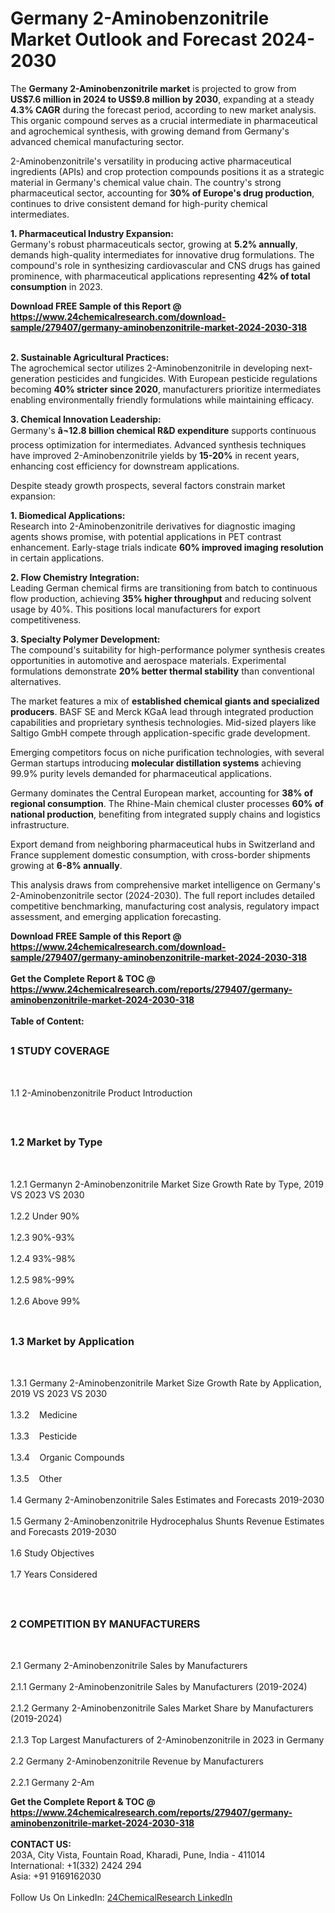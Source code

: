 <h1>Germany 2-Aminobenzonitrile Market Outlook and Forecast 2024-2030</h1><p>The <strong>Germany 2-Aminobenzonitrile market</strong> is projected to grow from <strong>US$7.6 million in 2024 to US$9.8 million by 2030</strong>, expanding at a steady <strong>4.3% CAGR</strong> during the forecast period, according to new market analysis. This organic compound serves as a crucial intermediate in pharmaceutical and agrochemical synthesis, with growing demand from Germany's advanced chemical manufacturing sector.</p><p>2-Aminobenzonitrile's versatility in producing active pharmaceutical ingredients (APIs) and crop protection compounds positions it as a strategic material in Germany's chemical value chain. The country's strong pharmaceutical sector, accounting for <strong>30% of Europe's drug production</strong>, continues to drive consistent demand for high-purity chemical intermediates.</p><p><strong>1. Pharmaceutical Industry Expansion:</strong><br>
Germany's robust pharmaceuticals sector, growing at <strong>5.2% annually</strong>, demands high-quality intermediates for innovative drug formulations. The compound's role in synthesizing cardiovascular and CNS drugs has gained prominence, with pharmaceutical applications representing <strong>42% of total consumption</strong> in 2023.</p><div><b>Download FREE Sample of this Report @ 
            <a href="https://www.24chemicalresearch.com/download-sample/279407/germany-aminobenzonitrile-market-2024-2030-318">
            https://www.24chemicalresearch.com/download-sample/279407/germany-aminobenzonitrile-market-2024-2030-318</a></b></div><br><p><strong>2. Sustainable Agricultural Practices:</strong><br>
The agrochemical sector utilizes 2-Aminobenzonitrile in developing next-generation pesticides and fungicides. With European pesticide regulations becoming <strong>40% stricter since 2020</strong>, manufacturers prioritize intermediates enabling environmentally friendly formulations while maintaining efficacy.</p><p><strong>3. Chemical Innovation Leadership:</strong><br>
Germany's <strong>â¬12.8 billion chemical R&amp;D expenditure</strong> supports continuous process optimization for intermediates. Advanced synthesis techniques have improved 2-Aminobenzonitrile yields by <strong>15-20%</strong> in recent years, enhancing cost efficiency for downstream applications.</p><p>Despite steady growth prospects, several factors constrain market expansion:</p><p><strong>1. Biomedical Applications:</strong><br>
Research into 2-Aminobenzonitrile derivatives for diagnostic imaging agents shows promise, with potential applications in PET contrast enhancement. Early-stage trials indicate <strong>60% improved imaging resolution</strong> in certain applications.</p><p><strong>2. Flow Chemistry Integration:</strong><br>
Leading German chemical firms are transitioning from batch to continuous flow production, achieving <strong>35% higher throughput</strong> and reducing solvent usage by 40%. This positions local manufacturers for export competitiveness.</p><p><strong>3. Specialty Polymer Development:</strong><br>
The compound's suitability for high-performance polymer synthesis creates opportunities in automotive and aerospace materials. Experimental formulations demonstrate <strong>20% better thermal stability</strong> than conventional alternatives.</p><p>The market features a mix of <strong>established chemical giants and specialized producers</strong>. BASF SE and Merck KGaA lead through integrated production capabilities and proprietary synthesis technologies. Mid-sized players like Saltigo GmbH compete through application-specific grade development.</p><p>Emerging competitors focus on niche purification technologies, with several German startups introducing <strong>molecular distillation systems</strong> achieving 99.9% purity levels demanded for pharmaceutical applications.</p><p>Germany dominates the Central European market, accounting for <strong>38% of regional consumption</strong>. The Rhine-Main chemical cluster processes <strong>60% of national production</strong>, benefiting from integrated supply chains and logistics infrastructure.</p><p>Export demand from neighboring pharmaceutical hubs in Switzerland and France supplement domestic consumption, with cross-border shipments growing at <strong>6-8% annually</strong>.</p><p>This analysis draws from comprehensive market intelligence on Germany's 2-Aminobenzonitrile sector (2024-2030). The full report includes detailed competitive benchmarking, manufacturing cost analysis, regulatory impact assessment, and emerging application forecasting.</p><div><b>Download FREE Sample of this Report @ 
            <a href="https://www.24chemicalresearch.com/download-sample/279407/germany-aminobenzonitrile-market-2024-2030-318">
            https://www.24chemicalresearch.com/download-sample/279407/germany-aminobenzonitrile-market-2024-2030-318</a></b></div><br><div><b>Get the Complete Report & TOC @ 
            <a href="https://www.24chemicalresearch.com/reports/279407/germany-aminobenzonitrile-market-2024-2030-318">
            https://www.24chemicalresearch.com/reports/279407/germany-aminobenzonitrile-market-2024-2030-318</a></b></div><br>
            <b>Table of Content:</b><p><h2><span style="font-size:16px"><strong>1 STUDY COVERAGE</strong></span></h2><br />
<p>1.1 2-Aminobenzonitrile Product Introduction</p><br />
<h2><span style="font-size:16px"><strong>1.2 Market by Type</strong></span></h2><br />
<p>1.2.1 Germanyn 2-Aminobenzonitrile Market Size Growth Rate by Type, 2019 VS 2023 VS 2030<br /><br />
1.2.2 Under 90%&nbsp;&nbsp; &nbsp;<br /><br />
1.2.3 90%-93%<br /><br />
1.2.4 93%-98%<br /><br />
1.2.5 98%-99%<br /><br />
1.2.6 Above 99%<br /><br />
<h2><span style="font-size:16px"><strong>1.3 Market by Application</strong></span></h2><br />
<p>1.3.1 Germany 2-Aminobenzonitrile Market Size Growth Rate by Application, 2019 VS 2023 VS 2030<br /><br />
1.3.2&nbsp;&nbsp; &nbsp;Medicine<br /><br />
1.3.3&nbsp;&nbsp; &nbsp;Pesticide<br /><br />
1.3.4&nbsp;&nbsp; &nbsp;Organic Compounds<br /><br />
1.3.5&nbsp;&nbsp; &nbsp;Other<br /><br />
1.4 Germany 2-Aminobenzonitrile Sales Estimates and Forecasts 2019-2030<br /><br />
1.5 Germany 2-Aminobenzonitrile Hydrocephalus Shunts Revenue Estimates and Forecasts 2019-2030<br /><br />
1.6 Study Objectives<br /><br />
1.7 Years Considered</p><br />
<h2><span style="font-size:16px"><strong>2 COMPETITION BY MANUFACTURERS</strong></span></h2><br />
<p>2.1 Germany 2-Aminobenzonitrile Sales by Manufacturers<br /><br />
2.1.1 Germany 2-Aminobenzonitrile Sales by Manufacturers (2019-2024)<br /><br />
2.1.2 Germany 2-Aminobenzonitrile Sales Market Share by Manufacturers (2019-2024)<br /><br />
2.1.3 Top Largest Manufacturers of 2-Aminobenzonitrile in 2023 in Germany<br /><br />
2.2 Germany 2-Aminobenzonitrile Revenue by Manufacturers<br /><br />
2.2.1 Germany 2-Am</p><div><b>Get the Complete Report & TOC @ 
            <a href="https://www.24chemicalresearch.com/reports/279407/germany-aminobenzonitrile-market-2024-2030-318">
            https://www.24chemicalresearch.com/reports/279407/germany-aminobenzonitrile-market-2024-2030-318</a></b></div><br><b>CONTACT US:</b><br>
            203A, City Vista, Fountain Road, Kharadi, Pune, India - 411014<br>
            International: +1(332) 2424 294<br>
            Asia: +91 9169162030 <br><br>
            Follow Us On LinkedIn: <a href="https://www.linkedin.com/company/24chemicalresearch/">24ChemicalResearch LinkedIn</a>